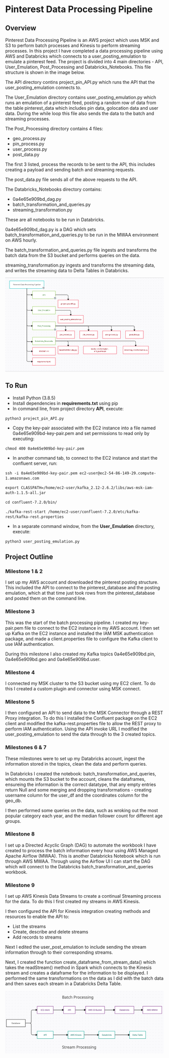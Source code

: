 # Pinterest Data Processing Pipeline
## Overview
Pinterest Data Processing Pipeline is an AWS project which uses MSK and S3 to perform batch processes and Kinesis to perform streaming processes. In this project I have completed a data processing pipeline using AWS and Databricks which connects to a user_posting_emulation to emulate a pinterest feed.
The project is divided into 4 main directories - API, User_Emulation, Post_Processing and Databricks_Notebooks. This file structure is shown in the image below. 

The API directory contins project_pin_API.py which runs the API that the user_posting_emulation connects to.

The User_Emulation directory contains user_posting_emulation.py which runs an emulation of a pinterest feed, posting a random row of data from the table pinterest_data which includes pin data, golocation data and user data. During the while loop this file also sends the data to the batch and streaming processes.

The Post_Processing directory contains 4 files:
- geo_process.py
- pin_process.py
- user_process.py
- post_data.py

The first 3 listed, process the records to be sent to the API, this includes creating a payload and sending batch and streaming requests. 

The post_data.py file sends all of the above requests to the API.

The Databricks_Notebooks directory contains:
- 0a4e65e909bd_dag.py 
- batch_transformation_and_queries.py
- streaming_transformation.py

These are all notebooks to be run in Databricks. 

0a4e65e909bd_dag.py is a DAG which sets batch_transformation_and_queries.py to be run in the MWAA environment on AWS hourly.

The batch_transformation_and_queries.py file ingests and transforms the batch data from the S3 bucket and performs queries on the data.

streaming_transformation.py ingests and transforms the streaming data, and writes the streaming data to Delta Tables in Databricks. 


![](Filestructure.png)

## To Run

- Install Python (3.8.5)
- Install dependencies in **requirements.txt** using pip 
- In command line, from project directory **API**, execute:
```
python3 project_pin_API.py
```
- Copy the key-pair associated with the EC2 instance into a file named 0a4e65e909bd-key-pair.pem and set permissions to read only by executing:
```
chmod 400 0a4e65e909bd-key-pair.pem
```
- In another command tab, to connect to the EC2 instance and start the confluent server, run:
```
ssh -i 0a4e65e909bd-key-pair.pem ec2-user@ec2-54-86-149-29.compute-1.amazonaws.com
```
```
export CLASSPATH=/home/ec2-user/kafka_2.12-2.6.2/libs/aws-msk-iam-auth-1.1.5-all.jar
```
```
cd confluent-7.2.0/bin/
```
```
./kafka-rest-start /home/ec2-user/confluent-7.2.0/etc/kafka-rest/kafka-rest.properties
```

- In a separate command window, from the **User_Emulation** directory, execute:
```
python3 user_posting_emulation.py
```
## Project Outline

### Milestone 1 & 2
I set up my AWS account and downloaded the pinterest posting structure. This included the API to connect to the pinterest_database and the posting emulation, which at that time just took rows from the pinterest_database and posted them on the command line. 

### Milestone 3
This was the start of the batch processing pipeline. I created my key-pair.pem file to connect to the EC2 instance in my AWS account. I then set up Kafka on the EC2 instance and installed the IAM MSK authentication package, and made a client.properties file to configure the Kafka client to use IAM authentication.

During this milestone I also created my Kafka topics 0a4e65e909bd.pin, 0a4e65e909bd.geo and 0a4e65e909bd.user.

### Milestone 4

I connected my MSK cluster to the S3 bucket using my EC2 client. To do this I created a custom plugin and connector using MSK connect.

### Milestone 5

I then configured an API to send data to the MSK Connector through a REST Proxy integration. To do this I installed the Confluent package on the EC2 client and modified the kafka-rest.properties file to allow the REST proxy to perform IAM authentication. Using the API invoke URL I modified the user_posting_emulation to send the data through to the 3 created topics. 

### Milestones 6 & 7

These milestones were to set up my Databricks account, ingest the information stored in the topics, clean the data and perform queries.

In Databricks I created the notebook: batch_transformation_and_queries, which mounts the S3 bucket to the account, cleans the dataframes, ensureing the information is the correct datatype, that any empty entries return Null and some merging and dropping transformations - creating username column for the user_df and the coordinates column for the geo_db.

I then performed some queries on the data, such as wroking out the most popular category each year, and the median follower count for different age groups. 

### Milestone 8

I set up a Directed Acyclic Graph (DAG) to automate the workbook I have created to process the batch information every hour using AWS Managed Apache Airflow (MWAA). This is another Databricks Notebook which is run through AWS MWAA. Through using the Airflow UI I can start the DAG which will connect to the Databricks batch_transformation_and_queries workbook.

### Milestone 9

I set up AWS Kinesis Data Streams to create a continual Streaming process for the data. To do this I first created my streams in AWS Kinesis. 

I then configured the API for Kinesis integration creating methods and resources to enable the API to:
- List the streams
- Create, describe and delete streams 
- Add records to streams

Next I edited the user_post_emulation to include sending the stream information through to their corresponding streams. 

Next, I created the function create_dataframe_from_stream_data() which takes the readStream() method in Spark which connects to the Kinesis stream and creates a dataframe for the information to be displayed.
I performed the same transformations on the data as I did with the batch data and then saves each stream in a Databricks Delta Table.

![](Pipeline.png)